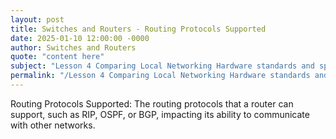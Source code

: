 ```yaml
---
layout: post
title: Switches and Routers - Routing Protocols Supported
date: 2025-01-10 12:00:00 -0000
author: Switches and Routers
quote: "content here"
subject: "Lesson 4 Comparing Local Networking Hardware standards and specifications"
permalink: "/Lesson 4 Comparing Local Networking Hardware standards and specifications/Switches and Routers/Switches and Routers - Routing Protocols Supported"
---
```


Routing Protocols Supported: The routing protocols that a router can support, such as RIP, OSPF, or BGP, impacting its ability to communicate with other networks.
